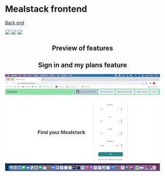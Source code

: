 # Mealstack frontend

[Back end](https://github.com/emanfolo/mealstack-backend)

![](https://img.shields.io/github/last-commit/conorbutler/mealstack-frontend)
![](https://img.shields.io/github/languages/count/conorbutler/mealstack-frontend)
![](https://img.shields.io/github/languages/code-size/conorbutler/mealstack-frontend)

<div align="center" >

## Preview of features
  
## Sign in and my plans feature

<img src="gifs/Auth_v2_AdobeCreativeCloudExpress.gif" width="800px">

&nbsp;

</div>
